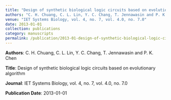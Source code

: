 ```yaml
---
title: "Design of synthetic biological logic circuits based on evolutionary algorithm"
authors: "C. H. Chuang, C. L. Lin, Y. C. Chang, T. Jennawasin and P. K. Chen"
venue: "IET Systems Biology, vol. 4, no. 7, vol. 4.0, no. 7.0"
date: 2013-01-01
collection: publications
category: manuscripts
permalink: /publication/2013-01-design-of-synthetic-biological-logic-circuits-based-on-evolutionary-algorithm
---
```


**Authors**: C. H. Chuang, C. L. Lin, Y. C. Chang, T. Jennawasin and P. K. Chen

**Title**: Design of synthetic biological logic circuits based on evolutionary algorithm

**Journal**: IET Systems Biology, vol. 4, no. 7, vol. 4.0, no. 7.0

**Publication Date**: 2013-01-01
